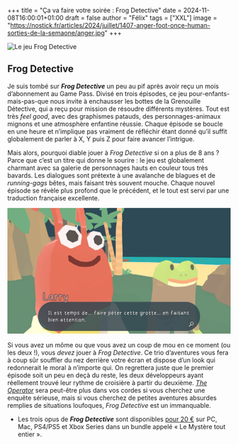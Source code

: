+++
title = "Ça va faire votre soirée : Frog Detective"
date = 2024-11-08T16:00:01+01:00
draft = false
author = "Félix"
tags = ["XXL"]
image = "https://nostick.fr/articles/2024/juillet/1407-anger-foot-once-human-sorties-de-la-semaone/anger.jpg"
+++

![Le jeu Frog Detective](frog.jpg)

## Frog Detective

Je suis tombé sur ***Frog Detective*** un peu au pif après avoir reçu un mois d’abonnement au Game Pass. Divisé en trois épisodes, ce jeu pour-enfants-mais-pas-que nous invite à enchausser les bottes de la Grenouille Détective, qui a reçu pour mission de résoudre différents mystères. Tout est très *feel good*, avec des graphismes patauds, des personnages-animaux mignons et une atmosphère enfantine réussie. Chaque épisode se boucle en une heure et n’implique pas vraiment de réfléchir étant donné qu’il suffit globalement de parler à X, Y puis Z pour faire avancer l’intrigue.

Mais alors, pourquoi diable jouer à *Frog Detective* si on a plus de 8 ans ? Parce que c’est un titre qui donne le sourire : le jeu est globalement charmant avec sa galerie de personnages hauts en couleur tous très bavards. Les dialogues sont prétexte à une avalanche de blagues et de *running-gags* bêtes, mais faisant très souvent mouche. Chaque nouvel épisode se révèle plus profond que le précédent, et le tout est servi par une traduction française excellente.

![Le jeu Frog Detective](frog2.png)

Si vous avez un môme ou que vous avez un coup de mou en ce moment (ou les deux !), vous *devez* jouer à *Frog Detective*. Ce trio d’aventures vous fera à coup sûr souffler du nez derrière votre écran et dispose d’un look qui redonnerait le moral à n’importe qui. On regrettera juste que le premier épisode soit un peu en deçà du reste, les deux développeurs ayant réellement trouvé leur rythme de croisière à partir du deuxième. *[The Operator](https://nostick.fr/articles/2024/octobre/0410-nos-lecteurs-ont-du-talent-the-operator/)* sera peut-être plus dans vos cordes si vous cherchez une enquête sérieuse, mais si vous cherchez de petites aventures absurdes remplies de situations loufoques, *Frog Detective* est un immanquable.
 
- Les trois opus de ***Frog Detective*** sont disponibles [pour 20 €](https://store.steampowered.com/bundle/28689/Frog_Detective_1__2__3/) sur PC, Mac, PS4/PS5 et Xbox Series dans un bundle appelé « Le Mystère tout entier ».